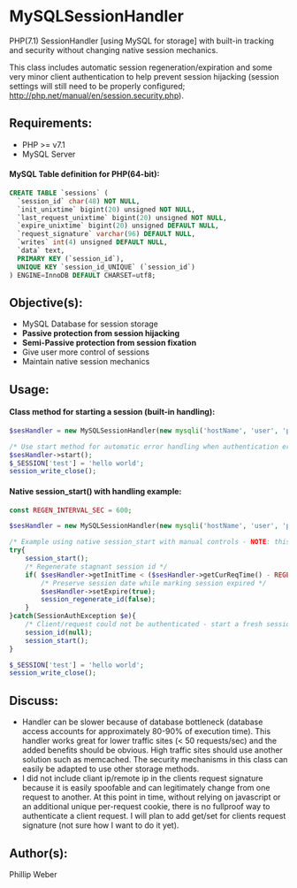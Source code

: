 # MySQLSessionHandler
PHP(7.1) SessionHandler [using MySQL for storage] with built-in tracking and security without changing native session mechanics.

This class includes automatic session regeneration/expiration and some very minor client authentication to help prevent session hijacking (session settings will still need to be properly configured; http://php.net/manual/en/session.security.php).

## Requirements:
* PHP >= v7.1
* MySQL Server

#### MySQL Table definition for PHP(64-bit):
```sql
CREATE TABLE `sessions` (
  `session_id` char(48) NOT NULL,
  `init_unixtime` bigint(20) unsigned NOT NULL,
  `last_request_unixtime` bigint(20) unsigned NOT NULL,
  `expire_unixtime` bigint(20) unsigned DEFAULT NULL,
  `request_signature` varchar(96) DEFAULT NULL,
  `writes` int(4) unsigned DEFAULT NULL,
  `data` text,
  PRIMARY KEY (`session_id`),
  UNIQUE KEY `session_id_UNIQUE` (`session_id`)
) ENGINE=InnoDB DEFAULT CHARSET=utf8;
```

## Objective(s):
* MySQL Database for session storage
* **Passive protection from session hijacking**
* **Semi-Passive protection from session fixation**
* Give user more control of sessions
* Maintain native session mechanics

## Usage:
#### Class method for starting a session (built-in handling):
```php
$sesHandler = new MySQLSessionHandler(new mysqli('hostName', 'user', 'password', 'dbn'));

/* Use start method for automatic error handling when authentication errors occur */
$sesHandler->start();
$_SESSION['test'] = 'hello world';
session_write_close();
```

#### Native session_start() with handling example:
```php
const REGEN_INTERVAL_SEC = 600;

$sesHandler = new MySQLSessionHandler(new mysqli('hostName', 'user', 'password', 'dbn'));

/* Example using native session_start with manual controls - NOTE: this example does exactly what MySQLSessionHandler::start() does */
try{
	session_start();
	/* Regenerate stagnant session id */
	if( $sesHandler->getInitTime < ($sesHandler->getCurReqTime() - REGEN_INTERVAL_SEC) ){
		/* Preserve session date while marking session expired */
		$sesHandler->setExpire(true);
		session_regenerate_id(false);
	}
}catch(SessionAuthException $e){
	/* Client/request could not be authenticated - start a fresh session */
	session_id(null);
	session_start();
}

$_SESSION['test'] = 'hello world';
session_write_close();
```

## Discuss:
* Handler can be slower because of database bottleneck (database access accounts for approximately 80-90% of execution time). This handler works great for lower traffic sites (< 50 requests/sec) and the added benefits should be obvious. High traffic sites should use another solution such as memcached. The security mechanisms in this class can easily be adapted to use other storage methods.
* I did not include cliant ip/remote ip in the clients request signature because it is easily spoofable and can legitimately change from one request to another. At this point in time, without relying on javascript or an additional unique per-request cookie, there is no fullproof way to authenticate a client request. I will plan to add get/set for clients request signature (not sure how I want to do it yet).

## Author(s):
Phillip Weber
